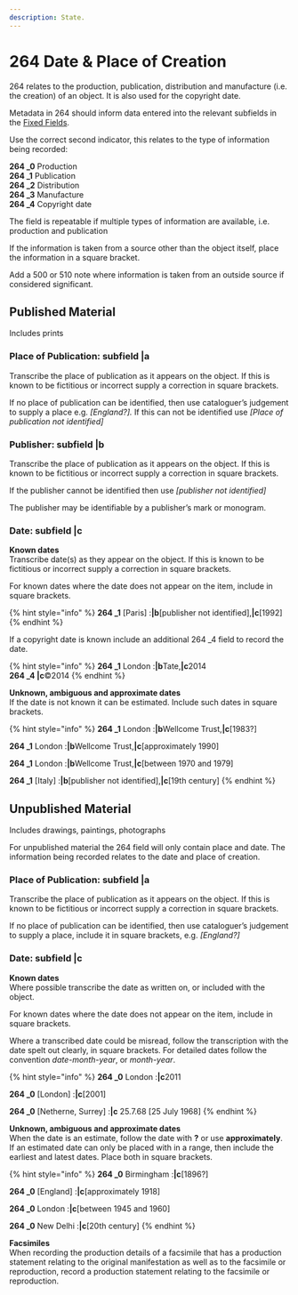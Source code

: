 ```yaml
---
description: State.
---
```


# 264 Date & Place of Creation

264 relates to the production, publication, distribution and manufacture (i.e. the creation) of an object. It is also used for the copyright date.

Metadata in 264 should inform data entered into the relevant subfields in the [Fixed Fields](leader-fields.md).

Use the correct second indicator, this relates to the type of information being recorded:

**264 \_0** Production\
**264 \_1** Publication\
**264 \_2** Distribution\
**264 \_3** Manufacture\
**264 \_4** Copyright date

The field is repeatable if multiple types of information are available, i.e. production and publication

If the information is taken from a source other than the object itself, place the information in a square bracket.

Add a 500 or 510 note where information is taken from an outside source if considered significant.

## Published Material

Includes prints

### Place of Publication: subfield |a

Transcribe the place of publication as it appears on the object. If this is known to be fictitious or incorrect supply a correction in square brackets.

If no place of publication can be identified, then use cataloguer’s judgement to supply a place e.g. _\[England?]._ If this can not be identified use _\[Place of publication not identified]_

### Publisher: subfield |b

Transcribe the place of publication as it appears on the object. If this is known to be fictitious or incorrect supply a correction in square brackets.

If the publisher cannot be identified then use _\[publisher not identified]_

The publisher may be identifiable by a publisher’s mark or monogram.

### Date: subfield |c

**Known dates**\
Transcribe date(s) as they appear on the object. If this is known to be fictitious or incorrect supply a correction in square brackets.

For known dates where the date does not appear on the item, include in square brackets.

{% hint style="info" %}
**264 \_1** \[Paris] :**|b**\[publisher not identified],**|c**\[1992]
{% endhint %}

If a copyright date is known include an additional 264 \_4 field to record the date.

{% hint style="info" %}
**264 \_1** London :**|b**Tate,**|c**2014\
**264 \_4 |c**©2014
{% endhint %}

**Unknown, ambiguous and approximate dates**\
If the date is not known it can be estimated. Include such dates in square brackets.

{% hint style="info" %}
**264 \_1** London :**|b**Wellcome Trust,**|c**\[1983?]

**264 \_1** London :**|b**Wellcome Trust,**|c**\[approximately 1990]

**264 \_1** London :**|b**Wellcome Trust,**|c**\[between 1970 and 1979]

**264 \_1** \[Italy] :**|b**\[publisher not identified],**|c**\[19th century]
{% endhint %}

## Unpublished Material

Includes drawings, paintings, photographs

For unpublished material the 264 field will only contain place and date. The information being recorded relates to the date and place of creation.

### Place of Publication: subfield |a

Transcribe the place of publication as it appears on the object. If this is known to be fictitious or incorrect supply a correction in square brackets.

If no place of publication can be identified, then use cataloguer’s judgement to supply a place, include it in square brackets, e.g. _\[England?]_&#x20;

### Date: subfield |c

**Known dates**\
Where possible transcribe the date as written on, or included with the object.

For known dates where the date does not appear on the item, include in square brackets.

Where a transcribed date could be misread, follow the transcription with the date spelt out clearly, in square brackets. For detailed dates follow the convention _date-month-year_, or _month-year_.

{% hint style="info" %}
**264 \_0** London :**|c**2011

**264 \_0** \[London] :**|c**\[2001]

**264 \_0** \[Netherne, Surrey] :**|c** 25.7.68 \[25 July 1968]
{% endhint %}

**Unknown, ambiguous and approximate dates**\
When the date is an estimate, follow the date with **?** or use **approximately**. If an estimated date can only be placed with in a range, then include the earliest and latest dates. Place both in square brackets.

{% hint style="info" %}
**264 \_0** Birmingham :**|c**\[1896?]

**264 \_0** \[England] :**|c**\[approximately 1918]

**264 \_0** London :**|c**\[between 1945 and 1960]

**264 \_0** New Delhi :**|c**\[20th century]
{% endhint %}

**Facsimiles**\
When recording the production details of a facsimile that has a production statement relating to the original manifestation as well as to the facsimile or reproduction, record a production statement relating to the facsimile or reproduction.
